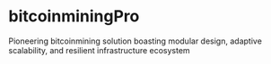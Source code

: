 # bitcoinminingPro
Pioneering bitcoinmining solution boasting modular design, adaptive scalability, and resilient infrastructure ecosystem
